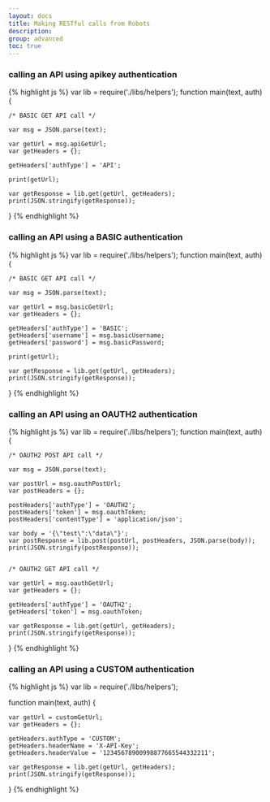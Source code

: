 ```yaml
---
layout: docs
title: Making RESTful calls from Robots
description:
group: advanced
toc: true
---
```



### calling an API using apikey authentication

{% highlight js %}
var lib = require('./libs/helpers');
function main(text, auth){

    /* BASIC GET API call */

    var msg = JSON.parse(text);

    var getUrl = msg.apiGetUrl;
    var getHeaders = {};

    getHeaders['authType'] = 'API';

    print(getUrl);

    var getResponse = lib.get(getUrl, getHeaders);
    print(JSON.stringify(getResponse));
}
{% endhighlight %}

### calling an API using a BASIC authentication

{% highlight js %}
var lib = require('./libs/helpers');
function main(text, auth){

    /* BASIC GET API call */

    var msg = JSON.parse(text);

    var getUrl = msg.basicGetUrl;
    var getHeaders = {};

    getHeaders['authType'] = 'BASIC';
    getHeaders['username'] = msg.basicUsername;
    getHeaders['password'] = msg.basicPassword;

    print(getUrl);

    var getResponse = lib.get(getUrl, getHeaders);
    print(JSON.stringify(getResponse));
}
{% endhighlight %}

### calling an API using an OAUTH2 authentication

{% highlight js %}
var lib = require('./libs/helpers');
function main(text, auth){

    /* OAUTH2 POST API call */

    var msg = JSON.parse(text);

    var postUrl = msg.oauthPostUrl;
    var postHeaders = {};

    postHeaders['authType'] = 'OAUTH2';
    postHeaders['token'] = msg.oauthToken;
    postHeaders['contentType'] = 'application/json';

    var body = '{\"test\":\"data\"}';
    var postResponse = lib.post(postUrl, postHeaders, JSON.parse(body));
    print(JSON.stringify(postResponse));


    /* OAUTH2 GET API call */

    var getUrl = msg.oauthGetUrl;
    var getHeaders = {};

    getHeaders['authType'] = 'OAUTH2';
    getHeaders['token'] = msg.oauthToken;

    var getResponse = lib.get(getUrl, getHeaders);
    print(JSON.stringify(getResponse));

}
{% endhighlight %}

### calling an API using a CUSTOM authentication

{% highlight js %}
var lib = require('./libs/helpers');

function main(text, auth) {
    
    var getUrl = customGetUrl;
    var getHeaders = {};

    getHeaders.authType = 'CUSTOM';
    getHeaders.headerName = 'X-API-Key';
    getHeaders.headerValue = '12345678900998877665544332211';

    var getResponse = lib.get(getUrl, getHeaders);
    print(JSON.stringify(getResponse));
}
{% endhighlight %}